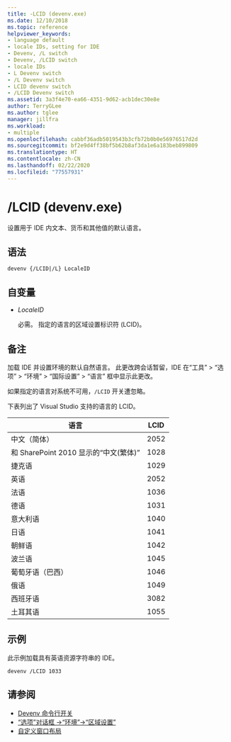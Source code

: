 ```yaml
---
title: -LCID (devenv.exe)
ms.date: 12/10/2018
ms.topic: reference
helpviewer_keywords:
- language default
- locale IDs, setting for IDE
- Devenv, /L switch
- Devenv, /LCID switch
- locale IDs
- L Devenv switch
- /L Devenv switch
- LCID devenv switch
- /LCID Devenv switch
ms.assetid: 3a3f4e70-ea66-4351-9d62-acb1dec30e8e
author: TerryGLee
ms.author: tglee
manager: jillfra
ms.workload:
- multiple
ms.openlocfilehash: cabbf36adb5019543b3cfb72b0b0e56976517d2d
ms.sourcegitcommit: bf2e9d4ff38bf5b62b8af3da1e6a183beb899809
ms.translationtype: HT
ms.contentlocale: zh-CN
ms.lasthandoff: 02/22/2020
ms.locfileid: "77557931"
---
```

# <a name="lcid-devenvexe"></a>/LCID (devenv.exe)

设置用于 IDE 内文本、货币和其他值的默认语言。

## <a name="syntax"></a>语法

```shell
devenv {/LCID|/L} LocaleID
```

## <a name="arguments"></a>自变量

- *LocaleID*

  必需。 指定的语言的区域设置标识符 (LCID)。

## <a name="remarks"></a>备注

加载 IDE 并设置环境的默认自然语言。 此更改跨会话暂留，IDE 在“工具”   > “选项”   > “环境”   > “国际设置”   > “语言”  框中显示此更改。

如果指定的语言对系统不可用，`/LCID` 开关遭忽略。

下表列出了 Visual Studio 支持的语言的 LCID。

|语言|LCID|
|--------------|----------|
|中文（简体）|2052|
|和 SharePoint 2010 显示的“中文(繁体)”|1028|
|捷克语|1029|
|英语|2052|
|法语|1036|
|德语|1031|
|意大利语|1040|
|日语|1041|
|朝鲜语|1042|
|波兰语|1045|
|葡萄牙语（巴西）|1046|
|俄语|1049|
|西班牙语|3082|
|土耳其语|1055

## <a name="example"></a>示例

此示例加载具有英语资源字符串的 IDE。

```shell
devenv /LCID 1033
```

## <a name="see-also"></a>请参阅

- [Devenv 命令行开关](../../ide/reference/devenv-command-line-switches.md)
- [“选项”对话框 ->“环境”->“区域设置”](../../ide/reference/international-settings-environment-options-dialog-box.md)
- [自定义窗口布局](../../ide/customizing-window-layouts-in-visual-studio.md)
